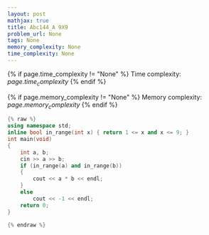 ```yaml
---
layout: post
mathjax: true
title: Abc144_A 9X9
problem_url: None
tags: None
memory_complexity: None
time_complexity: None
---
```




{% if page.time_complexity != "None" %}
Time complexity: ${{ page.time_complexity }}$
{% endif %}

{% if page.memory_complexity != "None" %}
Memory complexity: ${{ page.memory_complexity }}$
{% endif %}

```cpp
{% raw %}
using namespace std;
inline bool in_range(int x) { return 1 <= x and x <= 9; }
int main(void)
{
    int a, b;
    cin >> a >> b;
    if (in_range(a) and in_range(b))
    {
        cout << a * b << endl;
    }
    else
        cout << -1 << endl;
    return 0;
}

{% endraw %}
```